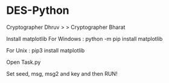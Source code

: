 # DES-Python

Cryptographer Dhruv > > Cryptographer Bharat

Install matplotlib
For Windows : python -m pip install matplotlib

For Unix : pip3 install matplotlib

Open Task.py

Set seed, msg, msg2 and key and then RUN!

